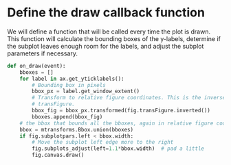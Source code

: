 # Define the draw callback function

We will define a function that will be called every time the plot is drawn. This function will calculate the bounding boxes of the y-labels, determine if the subplot leaves enough room for the labels, and adjust the subplot parameters if necessary.

```python
def on_draw(event):
    bboxes = []
    for label in ax.get_yticklabels():
        # Bounding box in pixels
        bbox_px = label.get_window_extent()
        # Transform to relative figure coordinates. This is the inverse of
        # transFigure.
        bbox_fig = bbox_px.transformed(fig.transFigure.inverted())
        bboxes.append(bbox_fig)
    # the bbox that bounds all the bboxes, again in relative figure coords
    bbox = mtransforms.Bbox.union(bboxes)
    if fig.subplotpars.left < bbox.width:
        # Move the subplot left edge more to the right
        fig.subplots_adjust(left=1.1*bbox.width)  # pad a little
        fig.canvas.draw()
```
